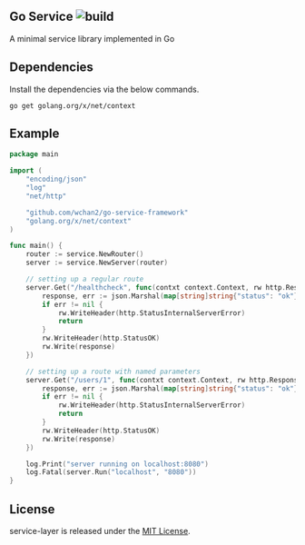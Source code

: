 ## Go Service ![build](https://travis-ci.org/wchan2/go-service-framework.svg?branch=master)

A minimal service library implemented in Go

## Dependencies

Install the dependencies via the below commands.

	go get golang.org/x/net/context

## Example

```go
package main

import (
	"encoding/json"
	"log"
	"net/http"

	"github.com/wchan2/go-service-framework"
	"golang.org/x/net/context"
)

func main() {
	router := service.NewRouter()
	server := service.NewServer(router)

	// setting up a regular route
	server.Get("/healthcheck", func(contxt context.Context, rw http.ResponseWriter, req *http.Request) {
		response, err := json.Marshal(map[string]string{"status": "ok"})
		if err != nil {
			rw.WriteHeader(http.StatusInternalServerError)
			return
		}
		rw.WriteHeader(http.StatusOK)
		rw.Write(response)
	})

	// setting up a route with named parameters
	server.Get("/users/1", func(contxt context.Context, rw http.ResponseWriter, req *http.Request) {
		response, err := json.Marshal(map[string]string{"status": "ok"})
		if err != nil {
			rw.WriteHeader(http.StatusInternalServerError)
			return
		}
		rw.WriteHeader(http.StatusOK)
		rw.Write(response)
	})

	log.Print("server running on localhost:8080")
	log.Fatal(server.Run("localhost", "8080"))
}

```

## License

service-layer is released under the [MIT License](http://www.opensource.org/licenses/MIT).
